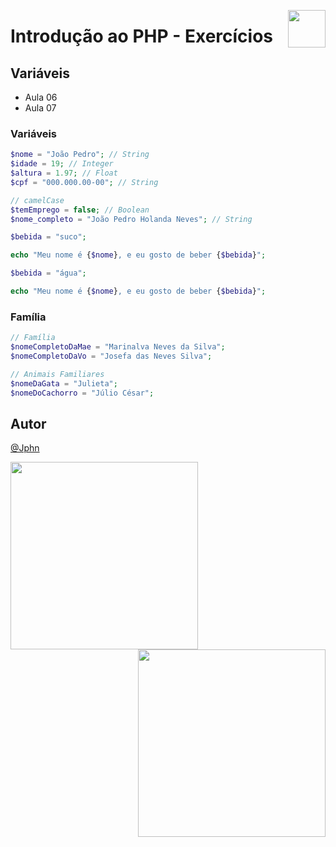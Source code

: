 <a href="https://www.beacademy.com.br/devstartpaylivre/" target="_blank"><img src="https://www.beacademy.com.br/wp-content/uploads/2022/02/Cubo.png" align="right" width="60"/></a>

# Introdução ao PHP - Exercícios

## Variáveis

- Aula 06
- Aula 07

### **Variáveis**

```php
$nome = "João Pedro"; // String
$idade = 19; // Integer
$altura = 1.97; // Float
$cpf = "000.000.00-00"; // String

// camelCase
$temEmprego = false; // Boolean
$nome_completo = "João Pedro Holanda Neves"; // String

$bebida = "suco";

echo "Meu nome é {$nome}, e eu gosto de beber {$bebida}";

$bebida = "água";

echo "Meu nome é {$nome}, e eu gosto de beber {$bebida}";

```

### **Família**

```php
// Família
$nomeCompletoDaMae = "Marinalva Neves da Silva";
$nomeCompletoDaVo = "Josefa das Neves Silva";

// Animais Familiares
$nomeDaGata = "Julieta";
$nomeDoCachorro = "Júlio César";
```

## Autor

[@Jphn](https://github.com/Jphn)

<a href="https://www.beacademy.com.br/" target="_blank"><img src="https://www.beacademy.com.br/wp-content/uploads/2019/11/Logo-Topo.png" width="300" align="left" /></a>

<a href="https://www.paylivre.com/" target="_blank"><img src="https://web.paylivre.com/static/media/logo-blue.c7100186.png" width="300" align="right" /></a>
